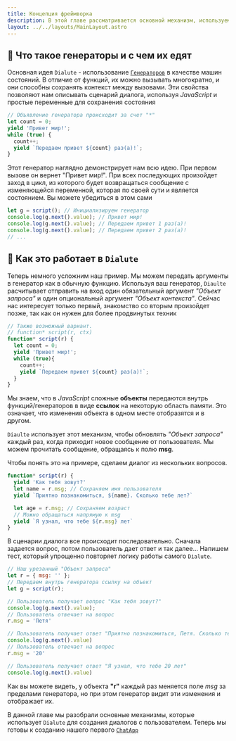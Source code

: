 ```yaml
---
title: Концепция фреймворка
description: В этой главе рассматривается основной механизм, используемый фреймворком
layout: ../../layouts/MainLayout.astro
---
```


## 💎 Что такое генераторы и с чем их едят
Основная идея `Dialute` - использование [`Генераторов`](https://learn.javascript.ru/generator) в качестве машин состояний. В отличие от функций, их можно вызывать многократно, и они способны сохранять контекст между вызовами. Эти свойства позволяют нам описывать сценарий диалога, используя _JavaScript_ и простые переменные для сохранения состояния
```js
// Объявление генератора происходит за счет "*"
let count = 0;
yield 'Привет мир!';
while (true) {
  count++;
  yield `Передаем привет ${count} раз(а)!`;
}

```
Этот генератор наглядно демонстрирует нам всю идею. При первом вызове он вернет "Привет мир!". При всех последующих произойдет заход в цикл, из которого будет возвращаться сообщение с изменяющейся переменной, которая по своей сути и является состоянием. Вы можете убедиться в этом сами
```js
let g = script(); // Инициализируем генератор
console.log(g.next().value); // Привет мир!
console.log(g.next().value); // Передаем привет 1 раз(а)!
console.log(g.next().value); // Передаем привет 2 раз(а)!
// ...
```
## 🧶 Как это работает в `Dialute`
Теперь немного усложним наш пример. Мы можем передать аргументы в генератор как в обычную функцию. Используя ваш генератор, `Diaulte` расчитывает отправить на вход один обязательный аргумент _"Объект запроса"_ и один опциональный аргумент _"Объект контекста"_. Сейчас нас интересует только первый, знакомство со вторым произойдет позже, так как он нужен для более продвинутых техник

```js
// Также возможный вариант.
// function* script(r, ctx)
function* script(r) {
  let count = 0;
  yield 'Привет мир!';
  while (true){
    count++;
    yield `Передаем привет ${count} раз(а)!`;
  }
}
```

Мы знаем, что в _JavaScript_ сложные __объекты__ передаются внутрь функций/генераторов в виде __ссылок__ на некоторую область памяти. Это означает, что изменения объекта в одном месте отобразятся и в другом. 

`Diaulte` использует этот механизм, чтобы обновлять _"Объект запроса"_ каждый раз, когда приходит новое сообщение от пользователя. Мы можем прочитать сообщение, обращаясь к полю __msg__.

Чтобы понять это на примере, сделаем диалог из нескольких вопросов.
```js
function* script(r) {
  yield 'Как тебя зовут?'
  let name = r.msg; // Сохраняем имя пользователя
  yield `Приятно познакомиться, ${name}. Сколько тебе лет?`

  let age = r.msg; // Сохраняем возраст
  // Можно обращаться напрямую к msg
  yield `Я узнал, что тебе ${r.msg} лет`
}
```
В сценарии диалога все происходит последовательно. Сначала задается вопрос, потом пользователь дает ответ и так далее...
Напишем тест, который упрощенно повторяет логику работы самого `Dialute`.

```js
// Наш урезанный "Объект запроса"
let r = { msg: '' };
// Передаем внутрь генератора ссылку на объект
let g = script(r);

// Пользователь получает вопрос "Как тебя зовут?"
console.log(g.next().value); 
// Пользователь отвечает на вопрос
r.msg = 'Петя' 

// Пользователь получает ответ "Приятно познакомиться, Петя. Сколько тебе лет?"
console.log(g.next().value) 
// Пользователь отвечает на вопрос
r.msg = '20'

// Пользователь получает ответ "Я узнал, что тебе 20 лет"
console.log(g.next().value) 

```
Как вы можете видеть, у объекта __"r"__ каждый раз меняется поле _msg_ за пределами генератора, но при этом генератор видит эти изменения и отображает их.

В данной главе мы разобрали основные механизмы, которые использует `Dialute` для создания диалогов с пользователем. Теперь мы готовы к созданию нашего первого [`ChatApp`](https://developers.sber.ru/docs/ru/va/background/basics/chatapp)
